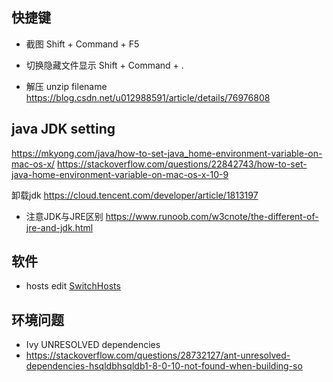 ## 快捷键
- 截图
Shift + Command + F5

- 切换隐藏文件显示
Shift + Command + .

- 解压
unzip filename
https://blog.csdn.net/u012988591/article/details/76976808





## java JDK setting
https://mkyong.com/java/how-to-set-java_home-environment-variable-on-mac-os-x/
https://stackoverflow.com/questions/22842743/how-to-set-java-home-environment-variable-on-mac-os-x-10-9

卸载jdk
https://cloud.tencent.com/developer/article/1813197

- 注意JDK与JRE区别
https://www.runoob.com/w3cnote/the-different-of-jre-and-jdk.html

## 软件
- hosts edit
[SwitchHosts](https://github.com/oldj/SwitchHosts)

## 环境问题
- Ivy UNRESOLVED dependencies
- https://stackoverflow.com/questions/28732127/ant-unresolved-dependencies-hsqldbhsqldb1-8-0-10-not-found-when-building-so
